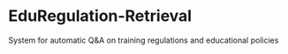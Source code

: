 # EduRegulation-Retrieval
System for automatic Q&amp;A on training regulations and educational policies
